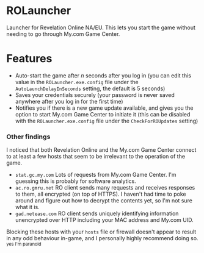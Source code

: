 # ROLauncher

Launcher for Revelation Online NA/EU. This lets you start the game without needing to go through My.com Game Center.

# Features

* Auto-start the game after *n* seconds after you log in (you can edit this value in the `ROLauncher.exe.config` file under the `AutoLaunchDelayInSeconds` setting, the default is 5 seconds)
* Saves your credentials securely (your password is never saved anywhere after you log in for the first time)
* Notifies you if there is a new game update available, and gives you the option to start My.com Game Center to initiate it (this can be disabled with the `ROLauncher.exe.config` file under the `CheckForROUpdates` setting)

### Other findings

I noticed that both Revelation Online and the My.com Game Center connect to at least a few hosts that seem to be irrelevant to the operation of the game.

* `stat.gc.my.com` Lots of requests from My.com Game Center. I'm guessing this is probably for software analytics.
* `ac.ro.gmru.net` RO client sends many requests and receives responses to them, all encrypted (on top of HTTPS). I haven't had time to poke around and figure out how to decrypt the contents yet, so I'm not sure what it is.
* `gad.netease.com` RO client sends uniquely identifying information unencrypted over HTTP including your MAC address and My.com UID.

Blocking these hosts with your `hosts` file or firewall doesn't appear to result in any odd behaviour in-game, and I personally highly recommend doing so. <sup>yes I'm paranoid</sup>
